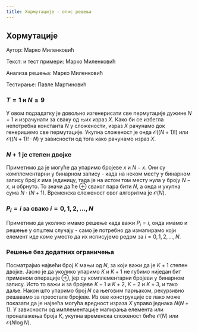 ```yaml
---
title: Хормутације - опис решења
---
```


## Хормутације

Аутор: Марко Миленковић 

Текст: и тест примери: Марко Миленковић

Анализа решења: Марко Миленковић

Тестирање: Павле Мартиновић

###  $T = 1$ и $N \leq 9$
У овом подзадатку је довољно изгенерисати све пермутације дужине $N+1$ и израчунати за сваку од њих израз $X$. Како би се избегла непотребна константа $N$ у сложености, израз $X$ рачунамо док генеришемо све пермутације. Укупна сложеност је онда $\mathcal{O}((N+1)!)$ или $\mathcal{O}((N+1)! \cdot N)$ у зависности од тога како рачунамо израз $X$. 
### $N+1$ је степен двојке
Приметимо да је могуће да упаримо бројеве $x$ и $N-x$. Они су комплементарни у бинарном запису - када на неком месту у бинарном запису број $x$ има јединицу, тада је на истом том месту нула у броју $N-x$, и обрнуто. То значи да ће $\oplus$ сваког пара бити $N$, а онда и укупна сума $N\cdot(N+1)$. Временска сложеност овог алгоритма је $\mathcal{O}(N)$. 
###  $P_i = i$ за свако $i = 0, 1, 2, \ldots, N$
Приметимо да уколико имамо решење када важи $P_i = i$, онда имамо и решење у општем случају - само је потребно да измапирамо који елемент иде коме уместо да их исписујемо редом за $i=0,1,2,\ldots,N$. 
### Решење без додатних ограничења
Посматрајмо највећи број $K$ мањи од $N$, за који важи да је $K+1$ степен двојке. Јасно је да уколико упаримо $K$ и $K+1$ не губимо ниједан бит применом операције $\oplus$, јер су комплементарни бројеви у бинарном запису. Исто то важи и за бројеве $K-1$ и $K+2$, $K-2$ и $K+3$, и тако даље. Након што упаримо број $N$ са његовим парњаком, рекурзивно решавамо за преостале бројеве. Из ове конструкције се лако може показати да је највећа могућа вредност израза $X$ управо једнака $N(N+1)$. У зависности од имплементације мапирања елемента или проналажења броја $K$, укупна временска сложеност биће $\mathcal{O}(N)$ или $\mathcal{O}(N\log N)$.
